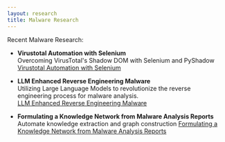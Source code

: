 ```yaml
---
layout: research
title: Malware Research
---
```


Recent Malware Research:

- **Virustotal Automation with Selenium**  
  Overcoming VirusTotal's Shadow DOM with Selenium and PyShadow
  [Virustotal Automation with Selenium](http://research.richards.ai/research/automation_vt)

- **LLM Enhanced Reverse Engineering Malware**  
  Utilizing Large Language Models to revolutionize the reverse engineering process for malware analysis.  
  [LLM Enhanced Reverse Engineering Malware](http://research.richards.ai/research/project-lupine.html)

- **Formulating a Knowledge Network from Malware Analysis Reports**  
    Automate knowledge extraction and graph construction
    [Formulating a Knowledge Network from Malware Analysis Reports](http://research.richards.ai/research/MKG.html)


